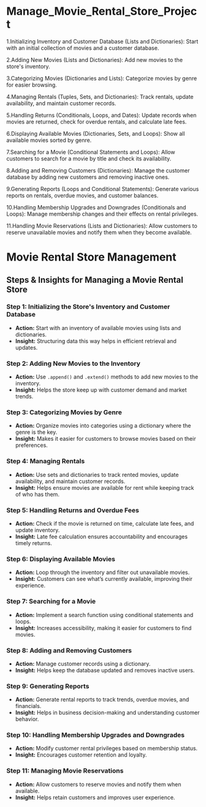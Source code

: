 # Manage_Movie_Rental_Store_Project
1.Initializing Inventory and Customer Database (Lists and Dictionaries): Start with an initial collection of movies and a customer database.

2.Adding New Movies (Lists and Dictionaries): Add new movies to the store's inventory.

3.Categorizing Movies (Dictionaries and Lists): Categorize movies by genre for easier browsing.

4.Managing Rentals (Tuples, Sets, and Dictionaries): Track rentals, update availability, and maintain customer records.

5.Handling Returns (Conditionals, Loops, and Dates): Update records when movies are returned, check for overdue rentals, and calculate late fees.

6.Displaying Available Movies (Dictionaries, Sets, and Loops): Show all available movies sorted by genre.

7.Searching for a Movie (Conditional Statements and Loops): Allow customers to search for a movie by title and check its availability.

8.Adding and Removing Customers (Dictionaries): Manage the customer database by adding new customers and removing inactive ones.

9.Generating Reports (Loops and Conditional Statements): Generate various reports on rentals, overdue movies, and customer balances.

10.Handling Membership Upgrades and Downgrades (Conditionals and Loops): Manage membership changes and their effects on rental privileges.

11.Handling Movie Reservations (Lists and Dictionaries): Allow customers to reserve unavailable movies and notify them when they become available.


# Movie Rental Store Management

## **Steps & Insights for Managing a Movie Rental Store**  

### **Step 1: Initializing the Store's Inventory and Customer Database**
* **Action:** Start with an inventory of available movies using lists and dictionaries.  
* **Insight:** Structuring data this way helps in efficient retrieval and updates.  

### **Step 2: Adding New Movies to the Inventory**
* **Action:** Use `.append()` and `.extend()` methods to add new movies to the inventory.  
* **Insight:** Helps the store keep up with customer demand and market trends.  

### **Step 3: Categorizing Movies by Genre**
* **Action:** Organize movies into categories using a dictionary where the genre is the key.  
* **Insight:** Makes it easier for customers to browse movies based on their preferences.  

### **Step 4: Managing Rentals**
* **Action:** Use sets and dictionaries to track rented movies, update availability, and maintain customer records.  
* **Insight:** Helps ensure movies are available for rent while keeping track of who has them.  

### **Step 5: Handling Returns and Overdue Fees**
* **Action:** Check if the movie is returned on time, calculate late fees, and update inventory.  
* **Insight:** Late fee calculation ensures accountability and encourages timely returns.  

### **Step 6: Displaying Available Movies**
* **Action:** Loop through the inventory and filter out unavailable movies.  
* **Insight:** Customers can see what’s currently available, improving their experience.  

### **Step 7: Searching for a Movie**
* **Action:** Implement a search function using conditional statements and loops.  
* **Insight:** Increases accessibility, making it easier for customers to find movies.  

### **Step 8: Adding and Removing Customers**
* **Action:** Manage customer records using a dictionary.  
* **Insight:** Helps keep the database updated and removes inactive users.  

### **Step 9: Generating Reports**
* **Action:** Generate rental reports to track trends, overdue movies, and financials.  
* **Insight:** Helps in business decision-making and understanding customer behavior.  

### **Step 10: Handling Membership Upgrades and Downgrades**
* **Action:** Modify customer rental privileges based on membership status.  
* **Insight:** Encourages customer retention and loyalty.  

### **Step 11: Managing Movie Reservations**
* **Action:** Allow customers to reserve movies and notify them when available.  
* **Insight:** Helps retain customers and improves user experience.  
